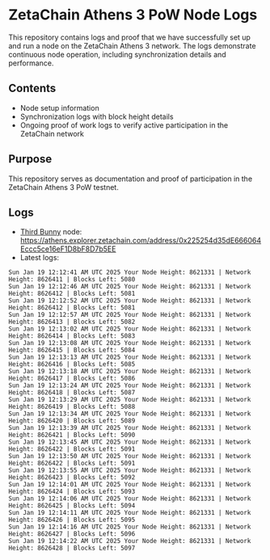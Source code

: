 # ZetaChain Athens 3 PoW Node Logs
This repository contains logs and proof that we have successfully set up and run a node on the ZetaChain Athens 3 network. The logs demonstrate continuous node operation, including synchronization details and performance.

## Contents
- Node setup information
- Synchronization logs with block height details
- Ongoing proof of work logs to verify active participation in the ZetaChain network

## Purpose
This repository serves as documentation and proof of participation in the ZetaChain Athens 3 PoW testnet.

## Logs

- [Third Bunny](https://thirdbunny.xyz/) node: https://athens.explorer.zetachain.com/address/0x225254d35dE666064Eccc5ce16eF1D8bF8D7b5EE
- Latest logs:
```
Sun Jan 19 12:12:41 AM UTC 2025 Your Node Height: 8621331 | Network Height: 8626411 | Blocks Left: 5080
Sun Jan 19 12:12:46 AM UTC 2025 Your Node Height: 8621331 | Network Height: 8626412 | Blocks Left: 5081
Sun Jan 19 12:12:52 AM UTC 2025 Your Node Height: 8621331 | Network Height: 8626412 | Blocks Left: 5081
Sun Jan 19 12:12:57 AM UTC 2025 Your Node Height: 8621331 | Network Height: 8626413 | Blocks Left: 5082
Sun Jan 19 12:13:02 AM UTC 2025 Your Node Height: 8621331 | Network Height: 8626414 | Blocks Left: 5083
Sun Jan 19 12:13:08 AM UTC 2025 Your Node Height: 8621331 | Network Height: 8626415 | Blocks Left: 5084
Sun Jan 19 12:13:13 AM UTC 2025 Your Node Height: 8621331 | Network Height: 8626416 | Blocks Left: 5085
Sun Jan 19 12:13:18 AM UTC 2025 Your Node Height: 8621331 | Network Height: 8626417 | Blocks Left: 5086
Sun Jan 19 12:13:24 AM UTC 2025 Your Node Height: 8621331 | Network Height: 8626418 | Blocks Left: 5087
Sun Jan 19 12:13:29 AM UTC 2025 Your Node Height: 8621331 | Network Height: 8626419 | Blocks Left: 5088
Sun Jan 19 12:13:34 AM UTC 2025 Your Node Height: 8621331 | Network Height: 8626420 | Blocks Left: 5089
Sun Jan 19 12:13:39 AM UTC 2025 Your Node Height: 8621331 | Network Height: 8626421 | Blocks Left: 5090
Sun Jan 19 12:13:45 AM UTC 2025 Your Node Height: 8621331 | Network Height: 8626422 | Blocks Left: 5091
Sun Jan 19 12:13:50 AM UTC 2025 Your Node Height: 8621331 | Network Height: 8626422 | Blocks Left: 5091
Sun Jan 19 12:13:55 AM UTC 2025 Your Node Height: 8621331 | Network Height: 8626423 | Blocks Left: 5092
Sun Jan 19 12:14:01 AM UTC 2025 Your Node Height: 8621331 | Network Height: 8626424 | Blocks Left: 5093
Sun Jan 19 12:14:06 AM UTC 2025 Your Node Height: 8621331 | Network Height: 8626425 | Blocks Left: 5094
Sun Jan 19 12:14:11 AM UTC 2025 Your Node Height: 8621331 | Network Height: 8626426 | Blocks Left: 5095
Sun Jan 19 12:14:16 AM UTC 2025 Your Node Height: 8621331 | Network Height: 8626427 | Blocks Left: 5096
Sun Jan 19 12:14:22 AM UTC 2025 Your Node Height: 8621331 | Network Height: 8626428 | Blocks Left: 5097
```
